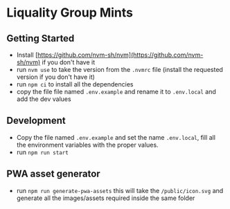 # Liquality Group Mints

## Getting Started

- Install [https://github.com/nvm-sh/nvm](https://github.com/nvm-sh/nvm) if you don't have it
- run `nvm use` to take the version from the `.nvmrc` file (install the requested version if you don't have it)
- run `npm ci` to install all the dependencies
- copy the file file named `.env.example` and rename it to `.env.local` and add the dev values

## Development

- Copy the file named `.env.example` and set the name `.env.local`, fill all the environment variables with the proper values.
- run `npm run start`

## PWA asset generator

- run `npm run generate-pwa-assets` this will take the `/public/icon.svg` and generate all the images/assets required inside the same folder
